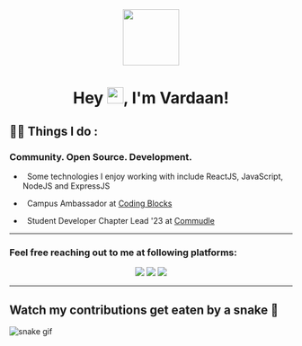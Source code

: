 <div id="header" align="center">
  <img src="https://media.giphy.com/media/du3J3cXyzhj75IOgvA/giphy.gif" width="100"/>
</div>

<h1 align="center">Hey <img src="https://github.com/TheDudeThatCode/TheDudeThatCode/blob/master/Assets/Hi.gif" height = "29px" width = "29px">, I'm <strong>Vardaan!</strong></h1>

## :man_technologist: Things I do :


### Community. Open Source. Development.


- &nbsp; Some technologies I enjoy working with include ReactJS, JavaScript, NodeJS and ExpressJS

- &nbsp; Campus Ambassador at [Coding Blocks](https://codingblocks.com/)

- &nbsp; Student Developer Chapter Lead '23 at [Commudle](https://www.commudle.com/)

  
<!-- - 📫 How to reach me: vardaanaggarwalofficial@gmail.com . -->
  
<!-- - 💬 Ask me about **Java, Python, C, HTML, CSS and Linux** . -->
  
<!-- - ⚡ Fun fact **"I am selcouth"** . -->
  
  
---
  
### Feel free reaching out to me at following platforms:

<p align="center">
  <a href="https://www.linkedin.com/in/vardaanaggarwal/"><img src="https://img.shields.io/badge/LinkedIn-0077B5?style=for-the-badge&logo=linkedin&logoColor=white"></a> 
<!--   <a href="https://dev.to/schmelto"><img src="https://img.shields.io/badge/dev.to-0A0A0A?style=for-the-badge&logo=dev.to&logoColor=white"></a>  -->
<!--   <a href="https://people.sap.com/schmelto"><img src="https://img.shields.io/badge/SAP-0FAAFF?style=for-the-badge&logo=sap&logoColor=white"></a>  -->
<!--   <a href="https://www.instagram.com/schmelto"><img src="https://img.shields.io/badge/Instagram-E4405F?style=for-the-badge&logo=instagram&logoColor=white"></a>  -->
  <a href="https://twitter.com/VardaanAgg"><img src="https://img.shields.io/badge/Twitter-1DA1F2?style=for-the-badge&logo=twitter&logoColor=white"></a>
  <a href="mailto:vardaanaggarwalofficial@gmail.com"><img src="https://img.shields.io/badge/mail-EA4335?style=for-the-badge&logo=gmail&logoColor=white"></a>
</p>

---


## Watch my contributions get eaten by a snake 🐍
![snake gif](https://github.com/tanyarajhans/Actions/blob/output/github-contribution-grid-snake.svg)


<!--

---

## Latest Tweet 😃

[![](https://gtce.itsvg.in/api?username=VardaanAgg)](https://github.com/VishwaGauravIn/github-twitter-card-embed)

- 🔭 I’m currently working on 
- 🌱 I’m currently learning DSA in C++.
- 👯 I’m looking to collaborate on ...
- 🤔 I’m looking for help with ...
- 💬 Ask me about ...
- 📫 How to reach me: ...
- 😄 Pronouns: ...
- ⚡ Fun fact: ...
-->
